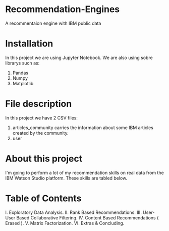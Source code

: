 # Recommendation-Engines
A recommentaion engine with IBM public data
# Installation
In this project we are using Jupyter Notebook. We are also using sobre librarys such as:
1. Pandas
2. Numpy
3. Matplotlib
# File description 
In this project we have 2 CSV files:
1. articles_community carries the information about some IBM articles created by the community.
2. user
# About this project
I'm going to perform a lot of my recommendation skills on real data from the IBM Watson Studio platform. These skills are tabled below.
# Table of Contents
I. Exploratory Data Analysis.
II. Rank Based Recommendations.
III. User-User Based Collaborative Filtering.
IV. Content Based Recommendations ( Erased ).
V. Matrix Factorization.
VI. Extras & Concluding.
